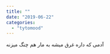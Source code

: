 ```yaml
---
title: ""
date: "2019-06-22"
categories: 
  - "tytomood"
---
```


آدمی که داره غرق میشه به مار هم چنگ میزنه
